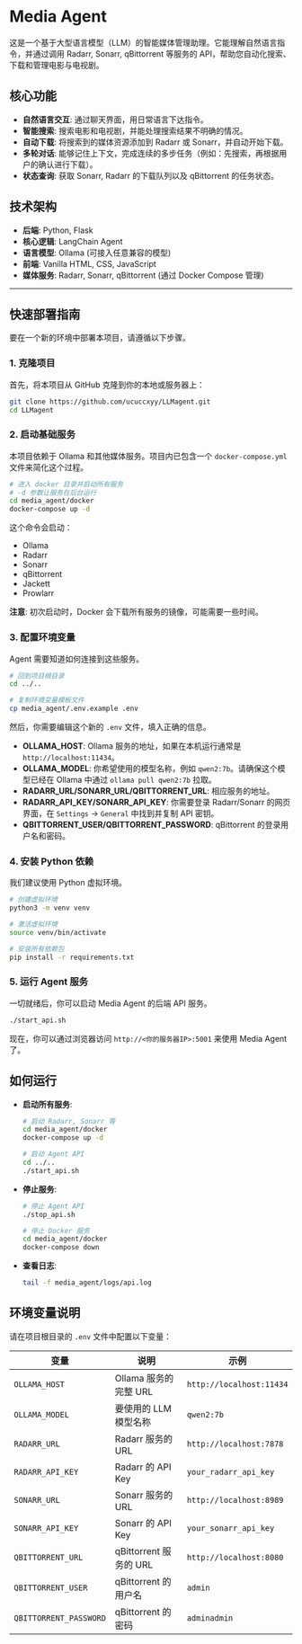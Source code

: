 # Media Agent

这是一个基于大型语言模型（LLM）的智能媒体管理助理。它能理解自然语言指令，并通过调用 Radarr, Sonarr, qBittorrent 等服务的 API，帮助您自动化搜索、下载和管理电影与电视剧。

## 核心功能

- **自然语言交互**: 通过聊天界面，用日常语言下达指令。
- **智能搜索**: 搜索电影和电视剧，并能处理搜索结果不明确的情况。
- **自动下载**: 将搜索到的媒体资源添加到 Radarr 或 Sonarr，并自动开始下载。
- **多轮对话**: 能够记住上下文，完成连续的多步任务（例如：先搜索，再根据用户的确认进行下载）。
- **状态查询**: 获取 Sonarr, Radarr 的下载队列以及 qBittorrent 的任务状态。

## 技术架构

- **后端**: Python, Flask
- **核心逻辑**: LangChain Agent
- **语言模型**: Ollama (可接入任意兼容的模型)
- **前端**: Vanilla HTML, CSS, JavaScript
- **媒体服务**: Radarr, Sonarr, qBittorrent (通过 Docker Compose 管理)

---

## 快速部署指南

要在一个新的环境中部署本项目，请遵循以下步骤。

### 1. 克隆项目

首先，将本项目从 GitHub 克隆到你的本地或服务器上：

```bash
git clone https://github.com/ucuccxyy/LLMagent.git
cd LLMagent
```

### 2. 启动基础服务

本项目依赖于 Ollama 和其他媒体服务。项目内已包含一个 `docker-compose.yml` 文件来简化这个过程。

```bash
# 进入 docker 目录并启动所有服务
# -d 参数让服务在后台运行
cd media_agent/docker
docker-compose up -d
```
这个命令会启动：
- Ollama
- Radarr
- Sonarr
- qBittorrent
- Jackett
- Prowlarr

**注意**: 初次启动时，Docker 会下载所有服务的镜像，可能需要一些时间。

### 3. 配置环境变量

Agent 需要知道如何连接到这些服务。

```bash
# 回到项目根目录
cd ../..

# 复制环境变量模板文件
cp media_agent/.env.example .env
```
然后，你需要编辑这个新的 `.env` 文件，填入正确的信息。

- **OLLAMA_HOST**: Ollama 服务的地址，如果在本机运行通常是 `http://localhost:11434`。
- **OLLAMA_MODEL**: 你希望使用的模型名称，例如 `qwen2:7b`。请确保这个模型已经在 Ollama 中通过 `ollama pull qwen2:7b` 拉取。
- **RADARR_URL/SONARR_URL/QBITTORRENT_URL**: 相应服务的地址。
- **RADARR_API_KEY/SONARR_API_KEY**: 你需要登录 Radarr/Sonarr 的网页界面，在 `Settings` -> `General` 中找到并复制 API 密钥。
- **QBITTORRENT_USER/QBITTORRENT_PASSWORD**: qBittorrent 的登录用户名和密码。

### 4. 安装 Python 依赖

我们建议使用 Python 虚拟环境。

```bash
# 创建虚拟环境
python3 -m venv venv

# 激活虚拟环境
source venv/bin/activate

# 安装所有依赖包
pip install -r requirements.txt
```

### 5. 运行 Agent 服务

一切就绪后，你可以启动 Media Agent 的后端 API 服务。

```bash
./start_api.sh
```

现在，你可以通过浏览器访问 `http://<你的服务器IP>:5001` 来使用 Media Agent 了。

## 如何运行

- **启动所有服务**:
  ```bash
  # 启动 Radarr, Sonarr 等
  cd media_agent/docker
  docker-compose up -d

  # 启动 Agent API
  cd ../..
  ./start_api.sh
  ```

- **停止服务**:
  ```bash
  # 停止 Agent API
  ./stop_api.sh

  # 停止 Docker 服务
  cd media_agent/docker
  docker-compose down
  ```

- **查看日志**:
  ```bash
  tail -f media_agent/logs/api.log
  ```

## 环境变量说明

请在项目根目录的 `.env` 文件中配置以下变量：

| 变量 | 说明 | 示例 |
|---|---|---|
| `OLLAMA_HOST` | Ollama 服务的完整 URL | `http://localhost:11434` |
| `OLLAMA_MODEL`| 要使用的 LLM 模型名称 | `qwen2:7b` |
| `RADARR_URL` | Radarr 服务的 URL | `http://localhost:7878` |
| `RADARR_API_KEY`| Radarr 的 API Key | `your_radarr_api_key` |
| `SONARR_URL` | Sonarr 服务的 URL | `http://localhost:8989` |
| `SONARR_API_KEY`| Sonarr 的 API Key | `your_sonarr_api_key` |
| `QBITTORRENT_URL`| qBittorrent 服务的 URL | `http://localhost:8080` |
| `QBITTORRENT_USER`| qBittorrent 的用户名 | `admin` |
| `QBITTORRENT_PASSWORD`| qBittorrent 的密码 | `adminadmin` | 